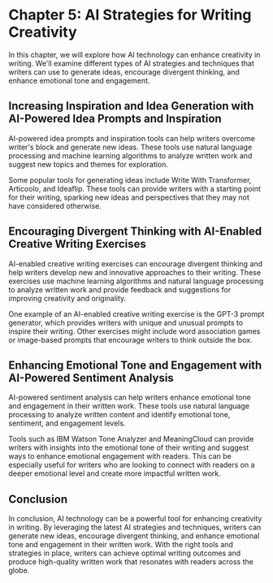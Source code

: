 Chapter 5: AI Strategies for Writing Creativity
===============================================

In this chapter, we will explore how AI technology can enhance creativity in writing. We'll examine different types of AI strategies and techniques that writers can use to generate ideas, encourage divergent thinking, and enhance emotional tone and engagement.

Increasing Inspiration and Idea Generation with AI-Powered Idea Prompts and Inspiration
---------------------------------------------------------------------------------------

AI-powered idea prompts and inspiration tools can help writers overcome writer's block and generate new ideas. These tools use natural language processing and machine learning algorithms to analyze written work and suggest new topics and themes for exploration.

Some popular tools for generating ideas include Write With Transformer, Articoolo, and Ideaflip. These tools can provide writers with a starting point for their writing, sparking new ideas and perspectives that they may not have considered otherwise.

Encouraging Divergent Thinking with AI-Enabled Creative Writing Exercises
-------------------------------------------------------------------------

AI-enabled creative writing exercises can encourage divergent thinking and help writers develop new and innovative approaches to their writing. These exercises use machine learning algorithms and natural language processing to analyze written work and provide feedback and suggestions for improving creativity and originality.

One example of an AI-enabled creative writing exercise is the GPT-3 prompt generator, which provides writers with unique and unusual prompts to inspire their writing. Other exercises might include word association games or image-based prompts that encourage writers to think outside the box.

Enhancing Emotional Tone and Engagement with AI-Powered Sentiment Analysis
--------------------------------------------------------------------------

AI-powered sentiment analysis can help writers enhance emotional tone and engagement in their written work. These tools use natural language processing to analyze written content and identify emotional tone, sentiment, and engagement levels.

Tools such as IBM Watson Tone Analyzer and MeaningCloud can provide writers with insights into the emotional tone of their writing and suggest ways to enhance emotional engagement with readers. This can be especially useful for writers who are looking to connect with readers on a deeper emotional level and create more impactful written work.

Conclusion
----------

In conclusion, AI technology can be a powerful tool for enhancing creativity in writing. By leveraging the latest AI strategies and techniques, writers can generate new ideas, encourage divergent thinking, and enhance emotional tone and engagement in their written work. With the right tools and strategies in place, writers can achieve optimal writing outcomes and produce high-quality written work that resonates with readers across the globe.
